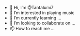 - 👋 Hi, I’m @Tantalumi7
- 👀 I’m interested in playing music
- 🌱 I’m currently learning ...
- 💞️ I’m looking to collaborate on ...
- 📫 How to reach me ...

<!---
Tantalumi7/Tantalumi7 is a ✨ special ✨ repository because its `README.md` (this file) appears on your GitHub profile.
You can click the Preview link to take a look at your changes.
--->
